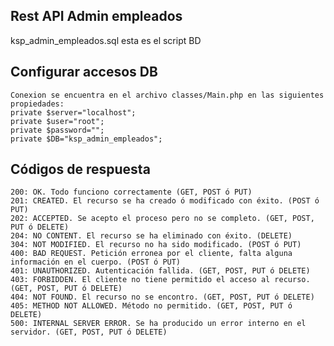 ## Rest API Admin empleados

ksp_admin_empleados.sql esta es el script BD

## Configurar accesos DB
    Conexion se encuentra en el archivo classes/Main.php en las siguientes propiedades:
    private $server="localhost";
	private $user="root";
	private $password="";
	private $DB="ksp_admin_empleados";

## Códigos de respuesta
    200: OK. Todo funciono correctamente (GET, POST ó PUT)
    201: CREATED. El recurso se ha creado ó modificado con éxito. (POST ó PUT)
    202: ACCEPTED. Se acepto el proceso pero no se completo. (GET, POST, PUT ó DELETE)
    204: NO CONTENT. El recurso se ha eliminado con éxito. (DELETE)
    304: NOT MODIFIED. El recurso no ha sido modificado. (POST ó PUT)
    400: BAD REQUEST. Petición erronea por el cliente, falta alguna información en el cuerpo. (POST ó PUT)
    401: UNAUTHORIZED. Autenticación fallida. (GET, POST, PUT ó DELETE)
    403: FORBIDDEN. El cliente no tiene permitido el acceso al recurso. (GET, POST, PUT ó DELETE)
    404: NOT FOUND. El recurso no se encontro. (GET, POST, PUT ó DELETE)
    405: METHOD NOT ALLOWED. Método no permitido. (GET, POST, PUT ó DELETE)
    500: INTERNAL SERVER ERROR. Se ha producido un error interno en el servidor. (GET, POST, PUT ó DELETE)
